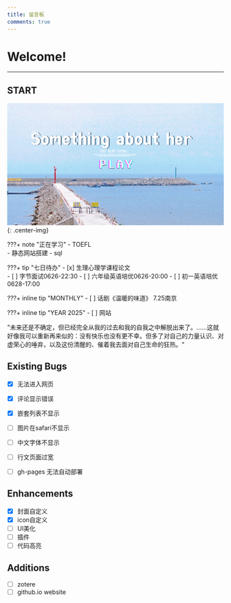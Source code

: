 ```yaml
---
title: 留言板
comments: true
---
```


# Welcome! 
---

## START
![](coverfig.jpg){: .center-img}

???+ note "正在学习"
    - TOEFL   
    - 静态网站搭建
    - sql

???+ tip "七日待办" 
    - [x] 生理心理学课程论文<br>
    - [ ] 字节面试0626-22:30
    - [ ] 六年级英语培优0626-20:00
    - [ ] 初一英语培优0628-17:00

???+ inline tip "MONTHLY"
    - [ ] 话剧《温暖的味道》 7.25南京
    
???+ inline tip "YEAR 2025"
    - [ ] 网站

"未来还是不确定，但已经完全从我的过去和我的自我之中解脱出来了。……这就好像我可以重新再来似的：没有快乐也没有更不幸。但多了对自己的力量认识、对虚荣心的唾弃，以及这份清醒的、催着我去面对自己生命的狂热。"

## Existing Bugs
- [x] 无法进入网页
- [x] 评论显示错误
- [x] 嵌套列表不显示
- [ ] 图片在safari不显示
- [ ] 中文字体不显示
- [ ] 行文页面过宽
- [ ] gh-pages 无法自动部署
  

## Enhancements
- [x] 封面自定义
- [x] icon自定义
- [ ] UI美化
- [ ] 插件
- [ ] 代码高亮

## Additions
- [ ] zotere
- [ ] github.io website